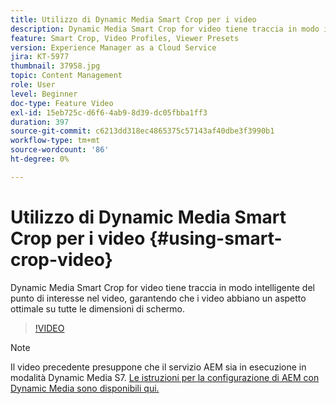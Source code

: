 ```yaml
---
title: Utilizzo di Dynamic Media Smart Crop per i video
description: Dynamic Media Smart Crop for video tiene traccia in modo intelligente del punto di interesse nel video, garantendo che i video abbiano un aspetto ottimale su tutte le dimensioni di schermo.
feature: Smart Crop, Video Profiles, Viewer Presets
version: Experience Manager as a Cloud Service
jira: KT-5977
thumbnail: 37958.jpg
topic: Content Management
role: User
level: Beginner
doc-type: Feature Video
exl-id: 15eb725c-d6f6-4ab9-8d39-dc05fbba1ff3
duration: 397
source-git-commit: c6213dd318ec4865375c57143af40dbe3f3990b1
workflow-type: tm+mt
source-wordcount: '86'
ht-degree: 0%

---
```


# Utilizzo di Dynamic Media Smart Crop per i video {#using-smart-crop-video}

Dynamic Media Smart Crop for video tiene traccia in modo intelligente del punto di interesse nel video, garantendo che i video abbiano un aspetto ottimale su tutte le dimensioni di schermo.

>[!VIDEO](https://video.tv.adobe.com/v/37958?quality=12&learn=on)

>[!NOTE]
>
>Il video precedente presuppone che il servizio AEM sia in esecuzione in modalità Dynamic Media S7. [Le istruzioni per la configurazione di AEM con Dynamic Media sono disponibili qui.](https://experienceleague.adobe.com/docs/experience-manager-cloud-service/assets/dynamicmedia/config-dm.html)

